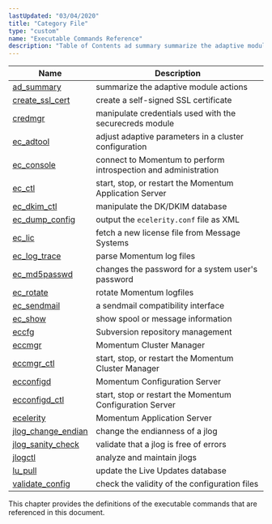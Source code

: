 ```yaml
---
lastUpdated: "03/04/2020"
title: "Category File"
type: "custom"
name: "Executable Commands Reference"
description: "Table of Contents ad summary summarize the adaptive module actions create ssl cert create a self signed SSL certificate credmgr manipulate credentials used with the securecreds module ec adtool adjust adaptive parameters in a cluster configuration ec console connect to Momentum to perform introspection and administration ec ctl start stop..."
---
```



| Name | Description |
| ---- | ----------- | 
| [ad_summary](/momentum/4/executable/ad-summary) | summarize the adaptive module actions |
| [create_ssl_cert](/momentum/4/executable/create-ssl-cert) | create a self-signed SSL certificate |
| [credmgr](/momentum/4/executable/credmgr) | manipulate credentials used with the securecreds module |
| [ec_adtool](/momentum/4/executable/ec-adtool) | adjust adaptive parameters in a cluster configuration |
| [ec_console](/momentum/4/executable/ec-console) | connect to Momentum to perform introspection and administration |
| [ec_ctl](/momentum/4/executable/ec-ctl) | start, stop, or restart the Momentum Application Server |
| [ec_dkim_ctl](/momentum/4/executable/ec-dkim-ctl) | manipulate the DK/DKIM database |
| [ec_dump_config](/momentum/4/executable/ec-dump-config) | output the `ecelerity.conf` file as XML |
| [ec_lic](/momentum/4/executable/ec-lic) | fetch a new license file from Message Systems |
| [ec_log_trace](/momentum/4/executable/ec-log-trace) | parse Momentum log files |
| [ec_md5passwd](/momentum/4/executable/ec-md-5-passwd) | changes the password for a system user's password |
| [ec_rotate](/momentum/4/executable/ec-rotate) | rotate Momentum logfiles |
| [ec_sendmail](/momentum/4/executable/ec-sendmail) | a sendmail compatibility interface |
| [ec_show](/momentum/4/executable/ec-show) | show spool or message information |
| [eccfg](/momentum/4/executable/eccfg) | Subversion repository management |
| [eccmgr](/momentum/4/executable/eccmgr) | Momentum Cluster Manager |
| [eccmgr_ctl](/momentum/4/executable/eccmgr-ctl) | start, stop, or restart the Momentum Cluster Manager |
| [ecconfigd](/momentum/4/executable/ecconfigd) | Momentum Configuration Server |
| [ecconfigd_ctl](/momentum/4/executable/ecconfigd-ctl) | start, stop or restart the Momentum Configuration Server |
| [ecelerity](/momentum/4/executable/ecelerity) | Momentum Application Server |
| [jlog_change_endian](/momentum/4/executable/jlog-change-endian) | change the endianness of a jlog |
| [jlog_sanity_check](/momentum/4/executable/jlog-sanity-check) | validate that a jlog is free of errors |
| [jlogctl](/momentum/4/executable/jlogctl) | analyze and maintain jlogs |
| [lu_pull](/momentum/4/executable/lu-pull) | update the Live Updates database |
| [validate_config](/momentum/4/executable/validate-config) | check the validity of the configuration files |


This chapter provides the definitions of the executable commands that are referenced in this document.